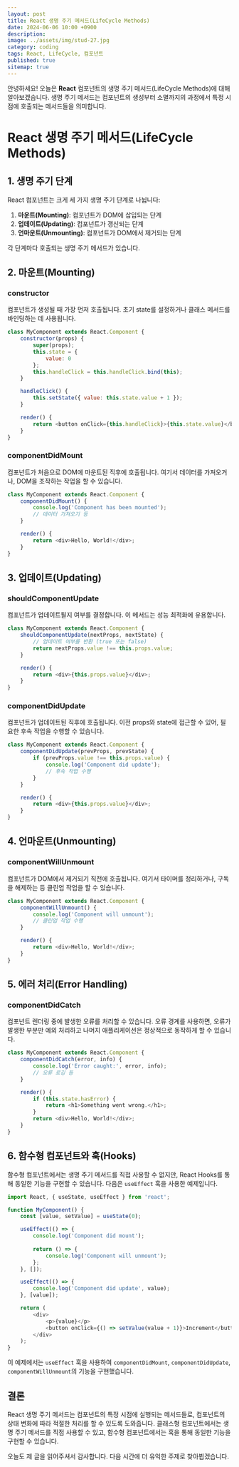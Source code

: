 ```yaml
---
layout: post
title: React 생명 주기 메서드(LifeCycle Methods)
date: 2024-06-06 10:00 +0900
description: 
image: ../assets/img/stud-27.jpg
category: coding
tags: React, LifeCycle, 컴포넌트
published: true
sitemap: true
---
```


안녕하세요! 오늘은 **React** 컴포넌트의 생명 주기 메서드(LifeCycle Methods)에 대해 알아보겠습니다. 생명 주기 메서드는 컴포넌트의 생성부터 소멸까지의 과정에서 특정 시점에 호출되는 메서드들을 의미합니다.

# React 생명 주기 메서드(LifeCycle Methods)

## 1. 생명 주기 단계

React 컴포넌트는 크게 세 가지 생명 주기 단계로 나뉩니다:

1. **마운트(Mounting)**: 컴포넌트가 DOM에 삽입되는 단계
2. **업데이트(Updating)**: 컴포넌트가 갱신되는 단계
3. **언마운트(Unmounting)**: 컴포넌트가 DOM에서 제거되는 단계

각 단계마다 호출되는 생명 주기 메서드가 있습니다.

## 2. 마운트(Mounting)

### constructor

컴포넌트가 생성될 때 가장 먼저 호출됩니다. 초기 state를 설정하거나 클래스 메서드를 바인딩하는 데 사용됩니다.

```javascript
class MyComponent extends React.Component {
    constructor(props) {
        super(props);
        this.state = {
            value: 0
        };
        this.handleClick = this.handleClick.bind(this);
    }

    handleClick() {
        this.setState({ value: this.state.value + 1 });
    }

    render() {
        return <button onClick={this.handleClick}>{this.state.value}</button>;
    }
}
```

### componentDidMount

컴포넌트가 처음으로 DOM에 마운트된 직후에 호출됩니다. 여기서 데이터를 가져오거나, DOM을 조작하는 작업을 할 수 있습니다.

```javascript
class MyComponent extends React.Component {
    componentDidMount() {
        console.log('Component has been mounted');
        // 데이터 가져오기 등
    }

    render() {
        return <div>Hello, World!</div>;
    }
}
```

## 3. 업데이트(Updating)

### shouldComponentUpdate

컴포넌트가 업데이트될지 여부를 결정합니다. 이 메서드는 성능 최적화에 유용합니다.

```javascript
class MyComponent extends React.Component {
    shouldComponentUpdate(nextProps, nextState) {
        // 업데이트 여부를 반환 (true 또는 false)
        return nextProps.value !== this.props.value;
    }

    render() {
        return <div>{this.props.value}</div>;
    }
}
```

### componentDidUpdate

컴포넌트가 업데이트된 직후에 호출됩니다. 이전 props와 state에 접근할 수 있어, 필요한 후속 작업을 수행할 수 있습니다.

```javascript
class MyComponent extends React.Component {
    componentDidUpdate(prevProps, prevState) {
        if (prevProps.value !== this.props.value) {
            console.log('Component did update');
            // 후속 작업 수행
        }
    }

    render() {
        return <div>{this.props.value}</div>;
    }
}
```

## 4. 언마운트(Unmounting)

### componentWillUnmount

컴포넌트가 DOM에서 제거되기 직전에 호출됩니다. 여기서 타이머를 정리하거나, 구독을 해제하는 등 클린업 작업을 할 수 있습니다.

```javascript
class MyComponent extends React.Component {
    componentWillUnmount() {
        console.log('Component will unmount');
        // 클린업 작업 수행
    }

    render() {
        return <div>Hello, World!</div>;
    }
}
```

## 5. 에러 처리(Error Handling)

### componentDidCatch

컴포넌트 렌더링 중에 발생한 오류를 처리할 수 있습니다. 오류 경계를 사용하면, 오류가 발생한 부분만 예외 처리하고 나머지 애플리케이션은 정상적으로 동작하게 할 수 있습니다.

```javascript
class MyComponent extends React.Component {
    componentDidCatch(error, info) {
        console.log('Error caught:', error, info);
        // 오류 로깅 등
    }

    render() {
        if (this.state.hasError) {
            return <h1>Something went wrong.</h1>;
        }
        return <div>Hello, World!</div>;
    }
}
```

## 6. 함수형 컴포넌트와 훅(Hooks)

함수형 컴포넌트에서는 생명 주기 메서드를 직접 사용할 수 없지만, React Hooks를 통해 동일한 기능을 구현할 수 있습니다. 다음은 `useEffect` 훅을 사용한 예제입니다.

```javascript
import React, { useState, useEffect } from 'react';

function MyComponent() {
    const [value, setValue] = useState(0);

    useEffect(() => {
        console.log('Component did mount');
        
        return () => {
            console.log('Component will unmount');
        };
    }, []);

    useEffect(() => {
        console.log('Component did update', value);
    }, [value]);

    return (
        <div>
            <p>{value}</p>
            <button onClick={() => setValue(value + 1)}>Increment</button>
        </div>
    );
}
```

이 예제에서는 `useEffect` 훅을 사용하여 `componentDidMount`, `componentDidUpdate`, `componentWillUnmount`의 기능을 구현했습니다.

## 결론

React 생명 주기 메서드는 컴포넌트의 특정 시점에 실행되는 메서드들로, 컴포넌트의 상태 변화에 따라 적절한 처리를 할 수 있도록 도와줍니다. 클래스형 컴포넌트에서는 생명 주기 메서드를 직접 사용할 수 있고, 함수형 컴포넌트에서는 훅을 통해 동일한 기능을 구현할 수 있습니다.

오늘도 제 글을 읽어주셔서 감사합니다. 다음 시간에 더 유익한 주제로 찾아뵙겠습니다.
